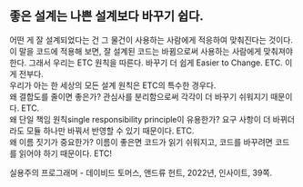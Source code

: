 ## 좋은 설계는 나쁜 설계보다 바꾸기 쉽다.
어떤 게 잘 설계되었다는 건 그 물건이 사용하는 사람에게 적응하여 맞춰진다는 것이다. 이 말을 코드에 적용해 보면, 잘 설계된 코드는 바뀜으로써 사용하는 사람에게 맞춰져야 한다. 그래서 우리는 ETC 원칙을 따른다. 바꾸기 더 쉽게 Easier to Change. ETC. 이게 전부다.  
우리가 아는 한 세상의 모든 설계 원칙은 ETC의 특수한 경우다.  
왜 결합도를 줄이면 좋은가? 관심사를 분리함으로써 각각이 더 바꾸기 쉬워지기 때문이다. ETC.  
왜 단일 책임 원칙single responsibility principle이 유용한가? 요구 사항이 더 바뀌더라도 모듈 하나만 바꿔서 반영할 수 있기 때문이다. ETC.  
왜 이름 짓기가 중요한가? 이름이 좋은면 코드가 읽기 쉬워지고, 코드를 바꾸려면 코드를 읽어야 하기 때문이다. ETC!  

실용주의 프로그래머 - 데이비드 토머스, 앤드류 헌트, 2022년, 인사이트, 39쪽.
##

